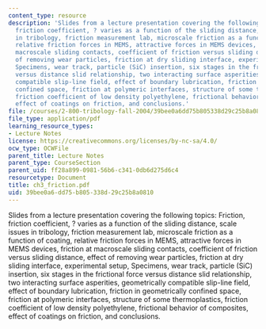 ```yaml
---
content_type: resource
description: 'Slides from a lecture presentation covering the following topics: Friction,
  friction coefficient, ? varies as a function of the sliding distance, scale issues
  in tribology, friction measurement lab, microscale friction as a function of coating,
  relative friction forces in MEMS, attractive forces in MEMS devices, friction at
  macroscale sliding contacts, coefficient of friction versus sliding distance, effect
  of removing wear particles, friction at dry sliding interface, experimental setup,
  Specimens, wear track, particle (SiC) insertion, six stages in the frictional force
  versus distance slid relationship, two interacting surface asperities, geometrically
  compatible slip-line field, effect of boundary lubrication, friction in geometrically
  confined space, friction at polymeric interfaces, structure of some thermoplastics,
  friction coefficient of low density polyethylene, frictional behavior of composites,
  effect of coatings on friction, and conclusions.'
file: /courses/2-800-tribology-fall-2004/39bee0a6dd75b805338d29c25b8a0810_ch3_friction.pdf
file_type: application/pdf
learning_resource_types:
- Lecture Notes
license: https://creativecommons.org/licenses/by-nc-sa/4.0/
ocw_type: OCWFile
parent_title: Lecture Notes
parent_type: CourseSection
parent_uid: ff28a899-0981-56b6-c341-0db6d275d6c4
resourcetype: Document
title: ch3_friction.pdf
uid: 39bee0a6-dd75-b805-338d-29c25b8a0810
---
```

Slides from a lecture presentation covering the following topics: Friction, friction coefficient, ? varies as a function of the sliding distance, scale issues in tribology, friction measurement lab, microscale friction as a function of coating, relative friction forces in MEMS, attractive forces in MEMS devices, friction at macroscale sliding contacts, coefficient of friction versus sliding distance, effect of removing wear particles, friction at dry sliding interface, experimental setup, Specimens, wear track, particle (SiC) insertion, six stages in the frictional force versus distance slid relationship, two interacting surface asperities, geometrically compatible slip-line field, effect of boundary lubrication, friction in geometrically confined space, friction at polymeric interfaces, structure of some thermoplastics, friction coefficient of low density polyethylene, frictional behavior of composites, effect of coatings on friction, and conclusions.